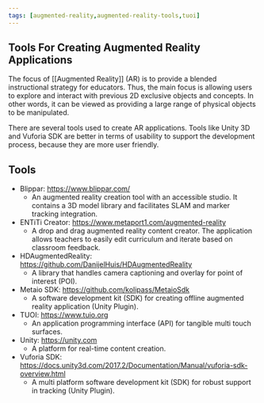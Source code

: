 ```yaml
---
tags: [augmented-reality,augmented-reality-tools,tuoi]
---
```


## Tools For Creating Augmented Reality Applications

The focus of [[Augmented Reality]] (AR) is to provide a blended instructional strategy for educators. Thus, the main focus is allowing users to explore and interact with previous 2D exclusive objects and concepts. In other words, it can be viewed as providing a large range of physical objects to be manipulated.

There are several tools used to create AR applications. Tools like Unity 3D and Vuforia SDK are better in terms of usability to support the development process, because they are more user friendly.

## Tools

- Blippar: https://www.blippar.com/
	- An augmented reality creation tool with an accessible studio. It contains a 3D model library and facilitates SLAM and marker tracking integration.
- ENTiTi Creator: https://www.metaport1.com/augmented-reality
	- A drop and drag augmented reality content creator. The application allows teachers to easily edit curriculum and iterate based on classroom feedback.
- HDAugmentedReality: https://github.com/DanijelHuis/HDAugmentedReality
	- A library that handles camera captioning and overlay for point of interest (POI).
 - Metaio SDK: https://github.com/kolipass/MetaioSdk
	- A software development kit (SDK) for creating offline augmented reality application (Unity Plugin).
- TUOI: https://www.tuio.org
	- An application programming interface (API) for tangible multi touch surfaces.
- Unity: https://unity.com
	- A platform for real-time content creation.
- Vuforia SDK: https://docs.unity3d.com/2017.2/Documentation/Manual/vuforia-sdk-overview.html
	- A multi platform software development kit (SDK) for robust support in tracking (Unity Plugin).